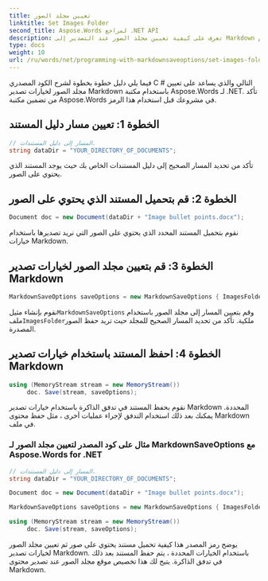 ```yaml
---
title: تعيين مجلد الصور
linktitle: Set Images Folder
second_title: Aspose.Words لمراجع .NET API
description: تعرف على كيفية تعيين مجلد الصور عند التصدير إلى Markdown باستخدام Aspose.Words for .NET. تخصيص موضع الصور من أجل تنظيم وتكامل أفضل.
type: docs
weight: 10
url: /ru/words/net/programming-with-markdownsaveoptions/set-images-folder/
---
```


فيما يلي دليل خطوة بخطوة لشرح الكود المصدري C # التالي والذي يساعد على تعيين مجلد الصور لخيارات تصدير Markdown باستخدام مكتبة Aspose.Words لـ .NET. تأكد من تضمين مكتبة Aspose.Words في مشروعك قبل استخدام هذا الرمز.

## الخطوة 1: تعيين مسار دليل المستند

```csharp
// المسار إلى دليل المستندات.
string dataDir = "YOUR_DIRECTORY_OF_DOCUMENTS";
```

تأكد من تحديد المسار الصحيح إلى دليل المستندات الخاص بك حيث يوجد المستند الذي يحتوي على الصور.

## الخطوة 2: قم بتحميل المستند الذي يحتوي على الصور

```csharp
Document doc = new Document(dataDir + "Image bullet points.docx");
```

نقوم بتحميل المستند المحدد الذي يحتوي على الصور التي نريد تصديرها باستخدام خيارات Markdown.

## الخطوة 3: قم بتعيين مجلد الصور لخيارات تصدير Markdown

```csharp
MarkdownSaveOptions saveOptions = new MarkdownSaveOptions { ImagesFolder = dataDir + "Images" };
```

 نقوم بإنشاء مثيل`MarkdownSaveOptions` وقم بتعيين المسار إلى مجلد الصور باستخدام ملف`ImagesFolder`ملكية. تأكد من تحديد المسار الصحيح للمجلد حيث تريد حفظ الصور المصدرة.

## الخطوة 4: احفظ المستند باستخدام خيارات تصدير Markdown

```csharp
using (MemoryStream stream = new MemoryStream())
     doc. Save(stream, saveOptions);
```

نقوم بحفظ المستند في تدفق الذاكرة باستخدام خيارات تصدير Markdown المحددة. يمكنك بعد ذلك استخدام التدفق لإجراء عمليات أخرى ، مثل حفظ محتوى Markdown في ملف.

### مثال على كود المصدر لتعيين مجلد الصور لـ MarkdownSaveOptions مع Aspose.Words for .NET

```csharp
// المسار إلى دليل المستندات.
string dataDir = "YOUR_DIRECTORY_OF_DOCUMENTS";

Document doc = new Document(dataDir + "Image bullet points.docx");

MarkdownSaveOptions saveOptions = new MarkdownSaveOptions { ImagesFolder = dataDir + "Images" };

using (MemoryStream stream = new MemoryStream())
     doc. Save(stream, saveOptions);
```

يوضح رمز المصدر هذا كيفية تحميل مستند يحتوي على صور ثم تعيين مجلد الصور لخيارات تصدير Markdown. باستخدام الخيارات المحددة ، يتم حفظ المستند بعد ذلك في تدفق الذاكرة. يتيح لك هذا تخصيص موقع مجلد الصور عند تصدير محتوى Markdown.